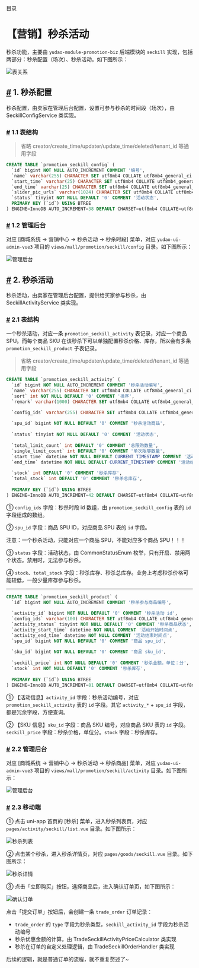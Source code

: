 目录

# 【营销】秒杀活动

秒杀功能，主要由 `yudao-module-promotion-biz` 后端模块的 `seckill` 实现，包括两部分：秒杀配置（场次）、秒杀活动。如下图所示：

![表关系](./static/表关系.png)

## [#](#_1-秒杀配置) 1. 秒杀配置

秒杀配置，由卖家在管理后台配置，设置可参与秒杀的时间段（场次），由 SeckillConfigService 类实现。

### [#](#_1-1-表结构) 1.1 表结构

> 省略 creator/create\_time/updater/update\_time/deleted/tenant\_id 等通用字段

```sql
CREATE TABLE `promotion_seckill_config` (
  `id` bigint NOT NULL AUTO_INCREMENT COMMENT '编号',
  `name` varchar(255) CHARACTER SET utf8mb4 COLLATE utf8mb4_general_ci NOT NULL COMMENT '秒杀时段名称',
  `start_time` varchar(25) CHARACTER SET utf8mb4 COLLATE utf8mb4_general_ci NOT NULL COMMENT '开始时间点',
  `end_time` varchar(25) CHARACTER SET utf8mb4 COLLATE utf8mb4_general_ci NOT NULL COMMENT '结束时间点',
  `slider_pic_urls` varchar(1024) CHARACTER SET utf8mb4 COLLATE utf8mb4_general_ci NOT NULL COMMENT '秒杀主图',
  `status` tinyint NOT NULL DEFAULT '0' COMMENT '活动状态',
  PRIMARY KEY (`id`) USING BTREE
) ENGINE=InnoDB AUTO_INCREMENT=38 DEFAULT CHARSET=utf8mb4 COLLATE=utf8mb4_general_ci COMMENT='秒杀时段';

```

### [#](#_1-2-管理后台) 1.2 管理后台

对应 \[商城系统 -> 营销中心 -> 秒杀活动 -> 秒杀时段\] 菜单，对应 `yudao-ui-admin-vue3` 项目的 `views/mall/promotion/seckill/config` 目录。如下图所示：

![管理后台](./static/秒杀配置-管理后台.png)

## [#](#_2-秒杀活动) 2. 秒杀活动

秒杀活动，由卖家在管理后台配置，提供给买家参与秒杀，由 SeckillActivityService 类实现。

### [#](#_2-1-表结构) 2.1 表结构

一个秒杀活动，对应一条 `promotion_seckill_activity` 表记录，对应一个商品 SPU。而每个商品 SKU 在该秒杀下可以单独配置秒杀价格、库存，所以会有多条 `promotion_seckill_product` 子表记录。

> 省略 creator/create\_time/updater/update\_time/deleted/tenant\_id 等通用字段

```sql
CREATE TABLE `promotion_seckill_activity` (
  `id` bigint NOT NULL AUTO_INCREMENT COMMENT '秒杀活动编号',
  `name` varchar(255) CHARACTER SET utf8mb4 COLLATE utf8mb4_general_ci NOT NULL DEFAULT '' COMMENT '秒杀活动名称',
  `sort` int NOT NULL DEFAULT '0' COMMENT '排序',
  `remark` varchar(1000) CHARACTER SET utf8mb4 COLLATE utf8mb4_general_ci DEFAULT '' COMMENT '备注',

  `config_ids` varchar(255) CHARACTER SET utf8mb4 COLLATE utf8mb4_general_ci NOT NULL DEFAULT '0' COMMENT '秒杀时段 id 数组',
  
  `spu_id` bigint NOT NULL DEFAULT '0' COMMENT '秒杀活动商品',
  
  `status` tinyint NOT NULL DEFAULT '0' COMMENT '活动状态',
  
  `total_limit_count` int DEFAULT '0' COMMENT '总限购数量',  
  `single_limit_count` int DEFAULT '0' COMMENT '单次限够数量',
  `start_time` datetime NOT NULL DEFAULT CURRENT_TIMESTAMP COMMENT '活动开始时间',
  `end_time` datetime NOT NULL DEFAULT CURRENT_TIMESTAMP COMMENT '活动结束时间',
  
  `stock` int DEFAULT '0' COMMENT '秒杀库存',
  `total_stock` int DEFAULT '0' COMMENT '秒杀总库存',  
  
  PRIMARY KEY (`id`) USING BTREE
) ENGINE=InnoDB AUTO_INCREMENT=42 DEFAULT CHARSET=utf8mb4 COLLATE=utf8mb4_general_ci COMMENT='秒杀活动';

```

① `config_ids` 字段：秒杀时段 id 数组，由 `promotion_seckill_config` 表的 `id` 字段组成的数组。

② `spu_id` 字段：商品 SPU ID，对应商品 SPU 表的 `id` 字段。

注意：一个秒杀活动，只能对应一个商品 SPU，不能对应多个商品 SPU！！！

③ `status` 字段：活动状态，由 CommonStatusEnum 枚举，只有开启、禁用两个状态。禁用时，无法参与秒杀。

④ `stock`、`total_stock` 字段：秒杀库存、秒杀总库存。业务上考虑秒杀价格可能较低，一般少量库存参与秒杀。

* * *

```sql
CREATE TABLE `promotion_seckill_product` (
  `id` bigint NOT NULL AUTO_INCREMENT COMMENT '秒杀参与商品编号',
  
  `activity_id` bigint NOT NULL DEFAULT '0' COMMENT '秒杀活动 id',
  `config_ids` varchar(100) CHARACTER SET utf8mb4 COLLATE utf8mb4_general_ci NOT NULL DEFAULT '0' COMMENT '秒杀时段 id 数组',
  `activity_status` tinyint NOT NULL DEFAULT '0' COMMENT '秒杀商品状态',
  `activity_start_time` datetime NOT NULL COMMENT '活动开始时间点',
  `activity_end_time` datetime NOT NULL COMMENT '活动结束时间点',
  `spu_id` bigint NOT NULL DEFAULT '0' COMMENT '商品 spu_id',
  
  `sku_id` bigint NOT NULL DEFAULT '0' COMMENT '商品 sku_id',
  
  `seckill_price` int NOT NULL DEFAULT '0' COMMENT '秒杀金额，单位：分',
  `stock` int NOT NULL DEFAULT '0' COMMENT '秒杀库存',
  
  PRIMARY KEY (`id`) USING BTREE
) ENGINE=InnoDB AUTO_INCREMENT=81 DEFAULT CHARSET=utf8mb4 COLLATE=utf8mb4_general_ci COMMENT='秒杀参与商品';

```

① 【活动信息】`activity_id` 字段：秒杀活动编号，对应 `promotion_seckill_activity` 表的 `id` 字段。其它 `activity_*` + `spu_id` 字段，都是冗余字段，方便查询。

② 【SKU 信息】`sku_id` 字段：商品 SKU 编号，对应商品 SKU 表的 `id` 字段。`seckill_price` 字段：秒杀价格，单位分。`stock` 字段：秒杀库存。

### [#](#_2-2-管理后台) 2.2 管理后台

对应 \[商城系统 -> 营销中心 -> 秒杀活动 -> 秒杀商品\] 菜单，对应 `yudao-ui-admin-vue3` 项目的 `views/mall/promotion/seckill/activity` 目录。如下图所示：

![管理后台](./static/秒杀活动-管理后台.png)

### [#](#_2-3-移动端) 2.3 移动端

① 点击 uni-app 首页的 \[秒杀\] 菜单，进入秒杀列表页，对应 `pages/activity/seckill/list.vue` 目录。如下图所示：

![秒杀列表](./static/秒杀活动-移动端-列表.png)

② 点击某个秒杀，进入秒杀详情页，对应 `pages/goods/seckill.vue` 目录。如下图所示：

![秒杀详情](./static/秒杀活动-移动端-详情.png)

③ 点击「立即购买」按钮，选择商品后，进入确认订单页，如下图所示：

![确认订单](./static/秒杀活动-订单确认页.png)

点击「提交订单」按钮后，会创建一条 `trade_order` 订单记录：

*   `trade_order` 的 `type` 字段为秒杀类型，`seckill_activity_id` 字段为秒杀活动编号
*   秒杀优惠金额的计算，由 TradeSeckillActivityPriceCalculator 类实现
*   秒杀在订单的自定义处理逻辑，由 TradeSeckillOrderHandler 类实现

后续的逻辑，就是普通订单的流程，就不重复赘述了~